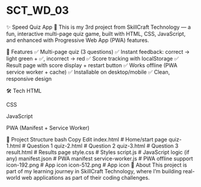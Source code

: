 # SCT_WD_03
✨ Speed Quiz App
🎯 This is my 3rd project from SkillCraft Technology — a fun, interactive multi-page quiz game, built with HTML, CSS, JavaScript, and enhanced with Progressive Web App (PWA) features.

🚀 Features
✅ Multi-page quiz (3 questions)
✅ Instant feedback: correct → light green + ✅, incorrect → red
✅ Score tracking with localStorage
✅ Result page with score display + restart button
✅ Works offline (PWA service worker + cache)
✅ Installable on desktop/mobile
✅ Clean, responsive design


🛠 Tech
HTML

CSS

JavaScript

PWA (Manifest + Service Worker)

📂 Project Structure
bash
Copy
Edit
index.html          # Home/start page
quiz-1.html         # Question 1
quiz-2.html         # Question 2
quiz-3.html         # Question 3
result.html         # Results page
style.css           # Styles
script.js           # JavaScript logic (if any)
manifest.json       # PWA manifest
service-worker.js   # PWA offline support
icon-192.png        # App icon
icon-512.png        # App icon
📌 About
This project is part of my learning journey in SkillCraft Technology, where I’m building real-world web applications as part of their coding challenges.
